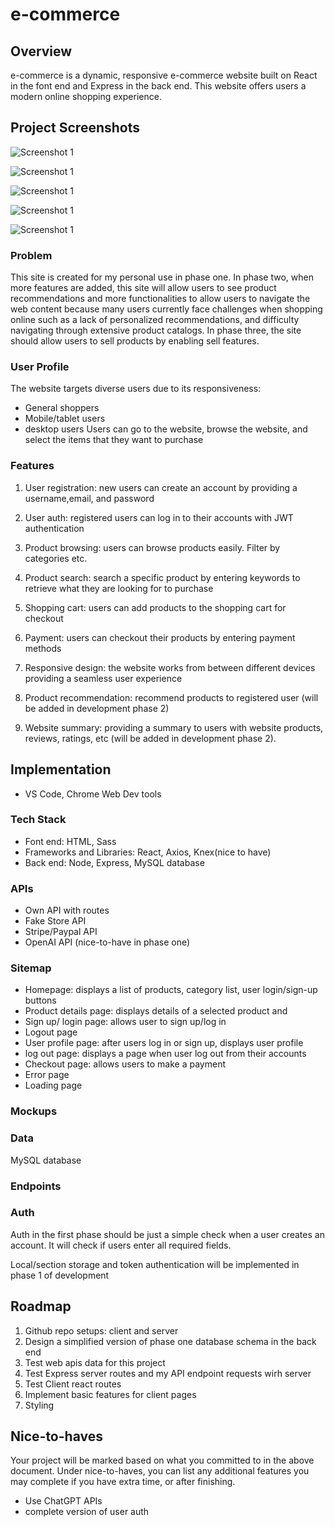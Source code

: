 # e-commerce

## Overview

e-commerce is a dynamic, responsive e-commerce website built on React in the font end and Express in the back end. This website offers users a modern online shopping experience.

## Project Screenshots
![Screenshot 1](./screenshots/localhost_3000_2.png)

![Screenshot 1](./screenshots/localhost_3000_.png)

![Screenshot 1](./screenshots/localhost_3000_3.png)

![Screenshot 1](./screenshots/localhost_3000_4.png)

![Screenshot 1](./screenshots/checkout.stripe.com_c_pay_cs_test_b1Iy4k7jcPycSwshrdAuQOc6UwZsnGbcOQThFQhuTkC45Ol0zDDcI6VdTI.png)

### Problem

This site is created for my personal use in phase one. In phase two, when more features are added, this site will allow users to see product recommendations and more functionalities to allow users to navigate the web content because 
many users currently face challenges when shopping online such as a lack of personalized recommendations, and difficulty navigating through extensive product catalogs. In phase three, the site should allow users to sell products by enabling sell features.

### User Profile

The website targets diverse users due to its responsiveness:
- General shoppers
- Mobile/tablet users
- desktop users
Users can go to the website, browse the website, and select the items that they want to purchase

### Features

1. User registration: new users can create an account by providing a username,email, and password

2. User auth: registered users can log in to their accounts with JWT authentication

3. Product browsing: users can browse products easily. Filter by categories etc.

4. Product search: search a specific product by entering keywords to retrieve what they are looking for to purchase

5. Shopping cart: users can add products to the shopping cart for checkout

6. Payment: users can checkout their products by entering payment methods

7. Responsive design: the website works from between different devices providing a seamless user experience

8. Product recommendation: recommend products to registered user (will be added in development phase 2)

9. Website summary: providing a summary to users with website products, reviews, ratings, etc (will be added in development phase 2).


## Implementation

- VS Code, Chrome Web Dev tools

### Tech Stack

- Font end: HTML, Sass
- Frameworks and Libraries: React, Axios, Knex(nice to have)
- Back end: Node, Express, MySQL database

### APIs

- Own API with routes
- Fake Store API
- Stripe/Paypal API
- OpenAI API (nice-to-have in phase one)


### Sitemap

- Homepage: displays a list of products, category list, user login/sign-up buttons
- Product details page: displays details of a selected product and 
- Sign up/ login page: allows user to sign up/log in
- Logout page
- User profile page: after users log in or sign up, displays user profile
- log out page: displays a page when user log out from their accounts
- Checkout page: allows users to make a payment
- Error page
- Loading page


### Mockups

### Data

MySQL database


### Endpoints

### Auth

Auth in the first phase should be just a simple check when a user creates an account. It will check if users enter all required fields.

Local/section storage and token authentication will be implemented in phase 1 of development 


## Roadmap

1. Github repo setups: client and server
2. Design a simplified version of phase one database schema in the back end 
3. Test web apis data for this project
4. Test Express server routes and my API endpoint requests wirh server
5. Test Client react routes 
6. Implement basic features for client pages 
7. Styling

## Nice-to-haves

Your project will be marked based on what you committed to in the above document. Under nice-to-haves, you can list any additional features you may complete if you have extra time, or after finishing.

- Use ChatGPT APIs
- complete version of user auth


